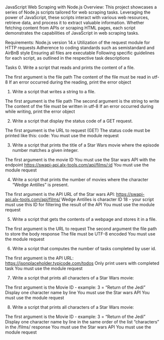JavaScript Web Scraping with Node.js
Overview:
This project showcases a series of Node.js scripts tailored for web scraping tasks. Leveraging the power of JavaScript, these scripts interact with various web resources, retrieve data, and process it to extract valuable information. Whether fetching content from APIs or scraping HTML pages, each script demonstrates the capabilities of JavaScript in web scraping tasks.

Requirements:
Node.js version 14.x
Utilization of the request module for HTTP requests
Adherence to coding standards such as semistandard and AirBnB style
Ensuring all files are executable
Following specific guidelines for each script, as outlined in the respective task descriptions

Tasks
0. Write a script that reads and prints the content of a file.

The first argument is the file path
The content of the file must be read in utf-8
If an error occurred during the reading, print the error object

1. Write a script that writes a string to a file.

The first argument is the file path
The second argument is the string to write
The content of the file must be written in utf-8
If an error occurred during while writing, print the error object

2. Write a script that display the status code of a GET request.

The first argument is the URL to request (GET)
The status code must be printed like this: code: <status code>
You must use the module request


3. Write a script that prints the title of a Star Wars movie where the episode number matches a given integer.

The first argument is the movie ID
You must use the Star wars API with the endpoint https://swapi-api.alx-tools.com/api/films/:id
You must use the module request

4. Write a script that prints the number of movies where the character “Wedge Antilles” is present.

The first argument is the API URL of the Star wars API: https://swapi-api.alx-tools.com/api/films/
Wedge Antilles is character ID 18 - your script must use this ID for filtering the result of the API
You must use the module request

5. Write a script that gets the contents of a webpage and stores it in a file.

The first argument is the URL to request
The second argument the file path to store the body response
The file must be UTF-8 encoded
You must use the module request

6. Write a script that computes the number of tasks completed by user id.

The first argument is the API URL: https://jsonplaceholder.typicode.com/todos
Only print users with completed task
You must use the module request

7. Write a script that prints all characters of a Star Wars movie:

The first argument is the Movie ID - example: 3 = “Return of the Jedi”
Display one character name by line
You must use the Star wars API
You must use the module request

8. Write a script that prints all characters of a Star Wars movie:

The first argument is the Movie ID - example: 3 = “Return of the Jedi”
Display one character name by line in the same order of the list “characters” in the /films/ response
You must use the Star wars API
You must use the module request


